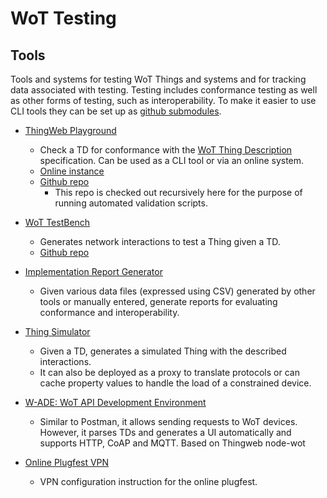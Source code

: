 # WoT Testing

## Tools

Tools and systems for testing WoT Things and systems and for 
tracking data associated with testing.
Testing includes conformance testing as well as other forms
of testing, such as interoperability.
To make it easier to use CLI tools they can be set up as [github submodules](https://github.blog/2016-02-01-working-with-submodules/).

* [ThingWeb Playground](playground/README.md)
  * Check a TD for conformance with the 
     [WoT Thing Description](https://www.w3.org/TR/wot-thing-description/) specification.
     Can be used as a CLI tool or via an online system.
  * [Online instance](http://plugfest.thingweb.io/playground/)
  * [Github repo](https://github.com/thingweb/thingweb-playground)
    * This repo is checked out recursively here for the purpose of running automated validation scripts.
* [WoT TestBench](testbench/README.md)
  * Generates network interactions to test a Thing given a TD.
  * [Github repo](https://github.com/tum-esi/testbench)
* [Implementation Report Generator](implreportgen/README.md)
  * Given various data files (expressed using CSV) generated by other 
     tools or manually entered, generate reports for evaluating conformance
     and interoperability.
* [Thing Simulator](https://github.com/tum-esi/shadow-thing)
  * Given a TD, generates a simulated Thing with the described interactions.
  * It can also be deployed as a proxy to translate protocols or can cache property values to handle the load of a constrained device.

* [W-ADE: WoT API Development Environment](https://github.com/tum-esi/wade)
  * Similar to Postman, it allows sending requests to WoT devices. However, it parses TDs and generates a UI automatically and supports HTTP, CoAP and MQTT. Based on Thingweb node-wot

* [Online Plugfest VPN](vpn/README.md)
  * VPN configuration instruction for the online plugfest.
